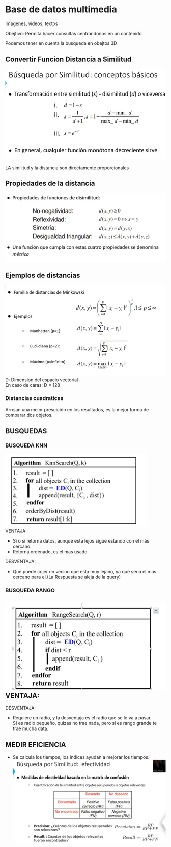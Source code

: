 # Base de datos multimedia  
Imagenes, videos, textos  

Obejtivo: Permita hacer consultas centrandonos en un contenido  

Podemos tener en cuenta la busqueda en obejtos 3D  

## Convertir Funcion Distancia a Similitud  

![Alt text](image.png)


LA similitud y la distancia son directamente proporcionales  

## Propiedades de la distancia  

![Alt text](image-1.png)

## Ejemplos de distancias  

![Alt text](image-2.png)   
D: Dimension del espacio vectorial  
En caso de caras: D = 128  

### Distancias cuadraticas  
Arrojan una mejor prescición en los resultados, es la mejor forma de comparar dos objetos.  


## BUSQUEDAS  

### BUSQUEDA KNN  
![Alt text](image-5.png)
VENTAJA: 
- Si o si retorna datos, aunque esta lejos sigue estando con el más cercano.  
- Retorna ordenado, es el mas usado

DESVENTAJA:  
- Que puede cojer un vecino que esta muy lejano, ya que seria el mas cercano para el.(La Respuesta se aleja de la query)  


### BUSQUEDA RANGO  
![Alt text](image-4.png)
VENTAJA:  
- 
DESVENTAJA:  
- Requiere un radio, y la desventaja es el radio que se le va a pasar.  
SI es radio pequeño, quizas no trae nada, pero si es rango grande te trae mucha data.  

## MEDIR EFICIENCIA  
- Se calcula los tiempos, los indices ayudan a mejorar los tiempos.  
![Alt text](image-3.png)